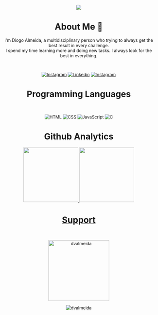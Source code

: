 <div align="center">
  <p>
<img src="https://user-images.githubusercontent.com/77130268/148139680-11e07e97-9452-4d24-8567-dc631e66de2b.gif">
  <p>
</div>
<div>
  <h1 align="center">About Me 👤</h1>
  <p align="center">I'm Diogo Almeida, a multidisciplinary person who trying to always get the best result in every challenge. <br> I spend my time learning more and doing new tasks. I always look for the best in everything.</p>
  <br>
  <p align="center">
    <a href="https://www.instagram.com/dv.designer/" target="_blank"><img
        src="https://img.shields.io/badge/Instagram-E4405F?style=for-the-badge&logo=instagram&logoColor=white"
        alt="Instagram"></a>
    <a href="https://www.linkedin.com/in/diogo-almeida-077243223/" target="_blank"><img
        src="https://img.shields.io/badge/Linkedin-0A66C2?style=for-the-badge&logo=linkedin&logoColor=white"
        alt="Linkedin"></a>
    <a href="https://discord.gg/XfUJujg3FC" target="_blank"><img
        src="https://img.shields.io/badge/Discord-5865F2?style=for-the-badge&logo=discord&logoColor=white"
        alt="Instagram"></a>
  </p>
</div>
<div>
  <h1 align="center">Programming Languages</h1>
    <br>
  <p align="center">
    <img src="https://img.shields.io/badge/HTML5-E34F26?style=for-the-badge&logo=html5&logoColor=white" alt="HTML">
    <img src="https://img.shields.io/badge/CSS3-1572B6?style=for-the-badge&logo=css3&logoColor=white" alt="CSS">
    <img src="https://img.shields.io/badge/JavaScript-F7DF1E?style=for-the-badge&logo=javascript&logoColor=black" alt="JavaScript">
    <img src="https://img.shields.io/badge/C-A8B9CC?style=for-the-badge&logo=c&logoColor=white" alt="C">
  </p>
</div>
<div>
  <h1 align="center">Github Analytics</h1>
  <div align="center">
  <a href="https://github.com/dvalmeida">
  <img height="180em" src="https://github-readme-stats.vercel.app/api?username=dvalmeida&show_icons=true&theme=vision-friendly-dark&include_all_commits=true&count_private=true"/>
  <img height="180em" src="https://github-readme-stats.vercel.app/api/top-langs/?username=dvalmeida&layout=compact&langs_count=7&theme=vision-friendly-dark"/>
  </div>
</div>
<div>
  <h1 align="center">Support</h1>
  <br>
  <p align="center"><a href="https://www.buymeacoffee.com/diogovalmeida"> <img src="https://img.shields.io/badge/Buy_Me_A_Coffee-FFDD00?style=for-the-badge&logo=buy-me-a-coffee&logoColor=black" alt="dvalmeida" width="200" /></a></p>
  <p align="center"> <img src="https://komarev.com/ghpvc/?username=dvalmeida&label=Profile%20views&color=yellow&style=for-the-badge" alt="dvalmeida" /> </p>
  <br>
</div>
